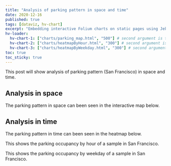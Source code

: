 ```yaml
---
title: "Analysis of parking pattern in space and time"
date: 2020-12-16
published: true
tags: [dataviz, hv-chart]
excerpt: "Embedding interactive Folium charts on static pages using Jekyll."
hv-loader:
  hv-chart-1: ["charts/parking_map.html", "500"] # second argument is the height
  hv-chart-2: ["charts/heatmapByHour.html", "300"] # second argument is the height
  hv-chart-3: ["charts/heatmapByWeekday.html", "300"] # second argument is the height
toc: true
toc_sticky: true
---
```


This post will show analysis of parking pattern (San Francisco) in space and time. 

## Analysis in space

The parking pattern in space can been seen in the interactive map below.

<div id="hv-chart-1"></div>

## Analysis in time
The parking pattern in time can been seen in the heatmap below.

<div id="hv-chart-2"></div>

This shows the parking occupancy by hour of a sample in San Francisco.

<div id="hv-chart-3"></div>

This shows the parking occupancy by weekday of a sample in San Francisco.
